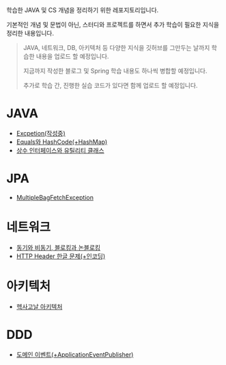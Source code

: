 학습한 JAVA 및 CS 개념을 정리하기 위한 레포지토리입니다.

기본적인 개념 및 문법이 아닌, 스터디와 프로젝트를 하면서 추가 학습이 필요한 지식을 정리한 내용입니다.
> JAVA, 네트워크, DB, 아키텍처 등 다양한 지식을 깃허브를 그만두는 날까지 학습한 내용을 업로드 할 예정입니다.
> 
> 지금까지 작성한 블로그 및 Spring 학습 내용도 하나씩 병합할 예정입니다.
> 
> 추가로 학습 간, 진행한 실습 코드가 있다면 함께 업로드 할 예정입니다.

# JAVA
* [Excpetion(작성중)](https://chivalrous-asparagus-831.notion.site/6117cb018f3d41e294c5711f9bbf9d16?pvs=4)
* [Equals와 HashCode(+HashMap)](https://chivalrous-asparagus-831.notion.site/Equals-HashCode-HashMap-20b9ac22a1384fdf96381d24679e039e?pvs=4)
* [상수 인터페이스와 유틸리티 클래스](https://chivalrous-asparagus-831.notion.site/vs-72bda8b89c984dbdbfb33bfd6fdebe57?pvs=4)

# JPA
* [MultipleBagFetchException](https://chivalrous-asparagus-831.notion.site/MultipleBagFetchException-59246824ad11452aa47525bc41408e02?pvs=4)

# 네트워크
* [동기와 비동기, 블로킹과 논블로킹](https://chivalrous-asparagus-831.notion.site/c7a07d79507f43f69931cdc4d2768de6?pvs=4)
* [HTTP Header 한글 문제(+인코딩)](https://chivalrous-asparagus-831.notion.site/HTTP-Header-8ca0ab2cb2194532a9ca12f665520ed2?pvs=4)

# 아키텍처
* [헥사고날 아키텍처](https://chivalrous-asparagus-831.notion.site/c6f55333a15b4bee83f8cb2ae0864d6b?pvs=4)

# DDD
* [도메인 이벤트(+ApplicationEventPublisher)](https://chivalrous-asparagus-831.notion.site/ApplicationEventPublisher-1726c08c496e434abf2faf630cb28184?pvs=4)
